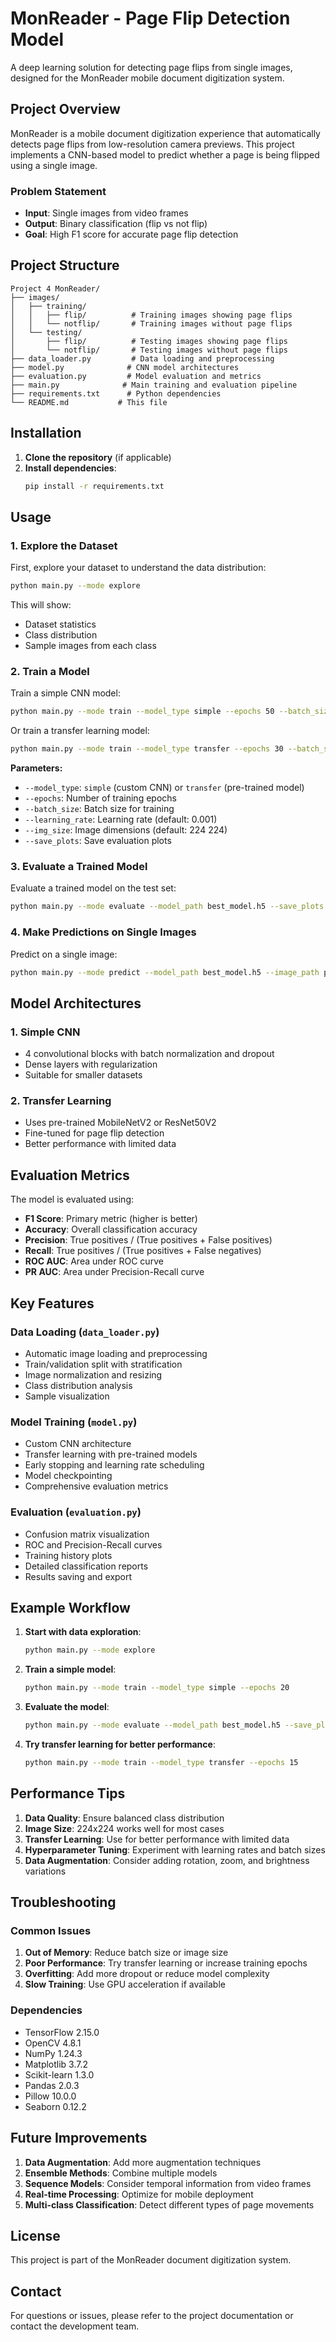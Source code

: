 # MonReader - Page Flip Detection Model

A deep learning solution for detecting page flips from single images, designed for the MonReader mobile document digitization system.

## Project Overview

MonReader is a mobile document digitization experience that automatically detects page flips from low-resolution camera previews. This project implements a CNN-based model to predict whether a page is being flipped using a single image.

### Problem Statement
- **Input**: Single images from video frames
- **Output**: Binary classification (flip vs not flip)
- **Goal**: High F1 score for accurate page flip detection

## Project Structure

```
Project 4 MonReader/
├── images/
│   ├── training/
│   │   ├── flip/          # Training images showing page flips
│   │   └── notflip/       # Training images without page flips
│   └── testing/
│       ├── flip/          # Testing images showing page flips
│       └── notflip/       # Testing images without page flips
├── data_loader.py         # Data loading and preprocessing
├── model.py              # CNN model architectures
├── evaluation.py         # Model evaluation and metrics
├── main.py              # Main training and evaluation pipeline
├── requirements.txt      # Python dependencies
└── README.md           # This file
```

## Installation

1. **Clone the repository** (if applicable)
2. **Install dependencies**:
   ```bash
   pip install -r requirements.txt
   ```

## Usage

### 1. Explore the Dataset

First, explore your dataset to understand the data distribution:

```bash
python main.py --mode explore
```

This will show:
- Dataset statistics
- Class distribution
- Sample images from each class

### 2. Train a Model

Train a simple CNN model:

```bash
python main.py --mode train --model_type simple --epochs 50 --batch_size 32
```

Or train a transfer learning model:

```bash
python main.py --mode train --model_type transfer --epochs 30 --batch_size 16
```

**Parameters:**
- `--model_type`: `simple` (custom CNN) or `transfer` (pre-trained model)
- `--epochs`: Number of training epochs
- `--batch_size`: Batch size for training
- `--learning_rate`: Learning rate (default: 0.001)
- `--img_size`: Image dimensions (default: 224 224)
- `--save_plots`: Save evaluation plots

### 3. Evaluate a Trained Model

Evaluate a trained model on the test set:

```bash
python main.py --mode evaluate --model_path best_model.h5 --save_plots
```

### 4. Make Predictions on Single Images

Predict on a single image:

```bash
python main.py --mode predict --model_path best_model.h5 --image_path path/to/image.jpg
```

## Model Architectures

### 1. Simple CNN
- 4 convolutional blocks with batch normalization and dropout
- Dense layers with regularization
- Suitable for smaller datasets

### 2. Transfer Learning
- Uses pre-trained MobileNetV2 or ResNet50V2
- Fine-tuned for page flip detection
- Better performance with limited data

## Evaluation Metrics

The model is evaluated using:
- **F1 Score**: Primary metric (higher is better)
- **Accuracy**: Overall classification accuracy
- **Precision**: True positives / (True positives + False positives)
- **Recall**: True positives / (True positives + False negatives)
- **ROC AUC**: Area under ROC curve
- **PR AUC**: Area under Precision-Recall curve

## Key Features

### Data Loading (`data_loader.py`)
- Automatic image loading and preprocessing
- Train/validation split with stratification
- Image normalization and resizing
- Class distribution analysis
- Sample visualization

### Model Training (`model.py`)
- Custom CNN architecture
- Transfer learning with pre-trained models
- Early stopping and learning rate scheduling
- Model checkpointing
- Comprehensive evaluation metrics

### Evaluation (`evaluation.py`)
- Confusion matrix visualization
- ROC and Precision-Recall curves
- Training history plots
- Detailed classification reports
- Results saving and export

## Example Workflow

1. **Start with data exploration**:
   ```bash
   python main.py --mode explore
   ```

2. **Train a simple model**:
   ```bash
   python main.py --mode train --model_type simple --epochs 20
   ```

3. **Evaluate the model**:
   ```bash
   python main.py --mode evaluate --model_path best_model.h5 --save_plots
   ```

4. **Try transfer learning for better performance**:
   ```bash
   python main.py --mode train --model_type transfer --epochs 15
   ```

## Performance Tips

1. **Data Quality**: Ensure balanced class distribution
2. **Image Size**: 224x224 works well for most cases
3. **Transfer Learning**: Use for better performance with limited data
4. **Hyperparameter Tuning**: Experiment with learning rates and batch sizes
5. **Data Augmentation**: Consider adding rotation, zoom, and brightness variations

## Troubleshooting

### Common Issues

1. **Out of Memory**: Reduce batch size or image size
2. **Poor Performance**: Try transfer learning or increase training epochs
3. **Overfitting**: Add more dropout or reduce model complexity
4. **Slow Training**: Use GPU acceleration if available

### Dependencies
- TensorFlow 2.15.0
- OpenCV 4.8.1
- NumPy 1.24.3
- Matplotlib 3.7.2
- Scikit-learn 1.3.0
- Pandas 2.0.3
- Pillow 10.0.0
- Seaborn 0.12.2

## Future Improvements

1. **Data Augmentation**: Add more augmentation techniques
2. **Ensemble Methods**: Combine multiple models
3. **Sequence Models**: Consider temporal information from video frames
4. **Real-time Processing**: Optimize for mobile deployment
5. **Multi-class Classification**: Detect different types of page movements

## License

This project is part of the MonReader document digitization system.

## Contact

For questions or issues, please refer to the project documentation or contact the development team. 